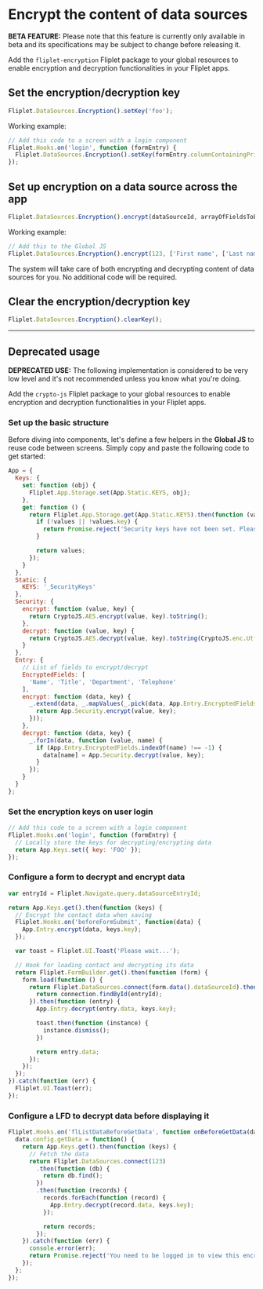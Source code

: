 # Encrypt the content of data sources

<p class="warning"><strong>BETA FEATURE:</strong> Please note that this feature is currently only available in beta and its specifications may be subject to change before releasing it.</p>

Add the `fliplet-encryption` Fliplet package to your global resources to enable encryption and decryption functionalities in your Fliplet apps.

## Set the encryption/decryption key

```js
Fliplet.DataSources.Encryption().setKey('foo');
```

Working example:

```js
// Add this code to a screen with a login component
Fliplet.Hooks.on('login', function (formEntry) {
  Fliplet.DataSources.Encryption().setKey(formEntry.columnContainingPrivateKey);
});
```

## Set up encryption on a data source across the app

```js
Fliplet.DataSources.Encryption().encrypt(dataSourceId, arrayOfFieldsToEncrypt);
```

Working example:

```js
// Add this to the Global JS
Fliplet.DataSources.Encryption().encrypt(123, ['First name', ['Last name']);
```

The system will take care of both encrypting and decrypting content of data sources for you. No additional code will be required.

## Clear the encryption/decryption key

```js
Fliplet.DataSources.Encryption().clearKey();
```

---

<div class="opacity: 0.5;">

## Deprecated usage

<p class="warning"><strong>DEPRECATED USE:</strong> The following implementation is considered to be very low level and it's not recommended unless you know what you're doing.</p>

Add the `crypto-js` Fliplet package to your global resources to enable encryption and decryption functionalities in your Fliplet apps.

### Set up the basic structure

Before diving into components, let's define a few helpers in the **Global JS** to reuse code between screens. Simply copy and paste the following code to get started:

```js
App = {
  Keys: {
    set: function (obj) {
      Fliplet.App.Storage.set(App.Static.KEYS, obj);
    },
    get: function () {
      return Fliplet.App.Storage.get(App.Static.KEYS).then(function (values) {
        if (!values || !values.key) {
          return Promise.reject('Security keys have not been set. Please make sure you\'re logged in before performing this action.');
        }

        return values;
      });
    }
  },
  Static: {
    KEYS: '_SecurityKeys'
  },
  Security: {
    encrypt: function (value, key) {
      return CryptoJS.AES.encrypt(value, key).toString();
    },
    decrypt: function (value, key) {
      return CryptoJS.AES.decrypt(value, key).toString(CryptoJS.enc.Utf8);
    }
  },
  Entry: {
    // List of fields to encrypt/decrypt
    EncryptedFields: [
      'Name', 'Title', 'Department', 'Telephone'
    ],
    encrypt: function (data, key) {
      _.extend(data, _.mapValues(_.pick(data, App.Entry.EncryptedFields), function (value) {
        return App.Security.encrypt(value, key);
      }));
    },
    decrypt: function (data, key) {
      _.forIn(data, function (value, name) {
        if (App.Entry.EncryptedFields.indexOf(name) !== -1) {
          data[name] = App.Security.decrypt(value, key);
        }
      });
    }
  }
};
```

### Set the encryption keys on user login

```js
// Add this code to a screen with a login component
Fliplet.Hooks.on('login', function (formEntry) {
  // Locally store the keys for decrypting/encrypting data
  return App.Keys.set({ key: 'FOO' });
});
````

### Configure a form to decrypt and encrypt data

```js
var entryId = Fliplet.Navigate.query.dataSourceEntryId;

return App.Keys.get().then(function (keys) {
  // Encrypt the contact data when saving
  Fliplet.Hooks.on('beforeFormSubmit', function(data) {
    App.Entry.encrypt(data, keys.key);
  });

  var toast = Fliplet.UI.Toast('Please wait...');

  // Hook for loading contact and decrypting its data
  return Fliplet.FormBuilder.get().then(function (form) {
    form.load(function () {
      return Fliplet.DataSources.connect(form.data().dataSourceId).then(function (connection) {
        return connection.findById(entryId);
      }).then(function (entry) {
        App.Entry.decrypt(entry.data, keys.key);

        toast.then(function (instance) {
          instance.dismiss();
        })

        return entry.data;
      });
    });
  });
}).catch(function (err) {
  Fliplet.UI.Toast(err);
});

```

### Configure a LFD to decrypt data before displaying it

```js
Fliplet.Hooks.on('flListDataBeforeGetData', function onBeforeGetData(data) {
  data.config.getData = function() {
    return App.Keys.get().then(function (keys) {
      // Fetch the data
      return Fliplet.DataSources.connect(123)
        .then(function (db) {
          return db.find();
        })
        .then(function (records) {
          records.forEach(function (record) {
            App.Entry.decrypt(record.data, keys.key);
          });

          return records;
        });
    }).catch(function (err) {
      console.error(err);
      return Promise.reject('You need to be logged in to view this encrypted list. ' + err);
    });
  };
});
```

</div>